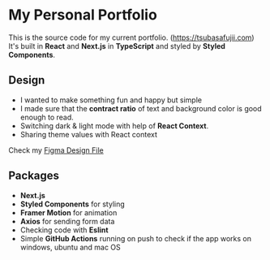 # My Personal Portfolio

This is the source code for my current portfolio. (https://tsubasafujii.com)<br />
It's built in **React** and **Next.js** in **TypeScript** and styled by **Styled Components**.

## Design
- I wanted to make something fun and happy but simple
- I made sure that the **contract ratio** of text and background color is good enough to read.
- Switching dark & light mode with help of **React Context**.
- Sharing theme values with React context

Check my [Figma Design File](https://www.figma.com/file/95hMhGsChZARUZ5QSrxhK6/Portfolio?node-id=0%3A1)

## Packages
- **Next.js**
- **Styled Components** for styling
- **Framer Motion** for animation
- **Axios** for sending form data
- Checking code with **Eslint**
- Simple **GitHub Actions** running on push to check if the app works on windows, ubuntu and mac OS
